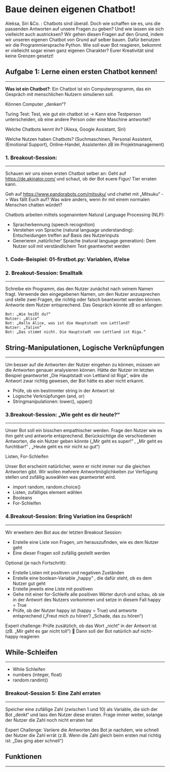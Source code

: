 # Baue deinen eigenen Chatbot!

Aleksa, Siri &Co. : Chatbots sind überall. Doch wie schaffen sie es, uns die passenden Antworten auf unsere Fragen zu geben? Und wie lassen sie sich vielleicht auch austricksen?
Wir gehen diesen Fragen auf den Grund, indem wir unseren eigenen Chatbot von Grund auf selber bauen. Dafür benutzen wir die Programmiersprache Python.
Wie soll euer Bot reagieren, bekommt er vielleicht sogar einen ganz eigenen Charakter? Eurer Kreativität sind keine Grenzen gesetzt!

## Aufgabe 1: Lerne einen ersten Chatbot kennen!

---

**Was ist ein Chatbot?**: Ein Chatbot ist ein Computerprogramm, das ein Gespräch mit menschlichen Nutzern simulieren soll.

Können Computer „denken“?

Turing Test: Test, wie gut ein chatbot ist -> Kann eine Testperson unterscheiden, ob eine andere Person oder eine Maschine antwortet?

Welche Chatbots kennt ihr? (Alexa, Google Assistant, Siri)

Welche Nutzen haben Chatbots? (Suchmaschinen, Personal Assistent, (Emotional Support), Online-Handel, Assistenten zB im Projektmanagement)

### 1. Breakout-Session:

---

Schauen wir uns einen ersten Chatbot selber an: Geht auf https://de.akinator.com/ und
schaut, ob der Bot euere Figur/ Tier erraten kann.

Geh auf https://www.pandorabots.com/mitsuku/ und chattet mit „Mitsuku“ -> Was fällt
Euch auf? Was wäre anders, wenn ihr mit einem normalen Menschen chatten würdet?

Chatbots arbeiten mittels sogenanntem Natural Language Processing (NLP):

- Spracherkennung (speech recognition)
- Verstehen von Sprache (natural language understanding):
  Entscheidungen treffen auf Basis des Nutzerinputs
- Generieren ‚natürlicher‘ Sprache (natural language generation):
  Dem Nutzer soll mit verständlichem Text geantwortet werden

### 1. Code-Beispiel: 01-firstbot.py: Variablen, if/else

### 2. Breakout-Session: Smalltalk

---

Schreibe ein Programm, das den Nutzer zunächst nach seinem Namen fragt.
Verwende den eingegebenen Namen, um den Nutzer anzusprechen und stelle zwei Fragen, die richtig oder falsch beantwortet werden können. Antworte dem Nutzer entsprechend. Das Gespräch könnte zB so anfangen:

    Bot: „Wie heißt du?“
    Nutzer: „Alice“
    Bot: „Hallo Alice, was ist die Hauptstadt von Lettland?
    Nutzer: „Talinn“
    Bot: „Das stimmt nicht. Die Hauptstadt von Lettland ist Riga.“

## String-Manipulationen, Logische Verknüpfungen

---

Um besser auf die Antworten der Nutzer eingehen zu können, müssen wir die Antworten genauer analysieren können.
Hätte der Nutzer im letzten Beispiel geantwortet „Die Hauptstadt von Lettland ist Riga“, wäre die Antwort zwar richtig gewesen, der Bot hätte es aber nicht erkannt.

- Prüfe, ob ein bestimmter string in der Antwort ist
- Logische Verknüpfungen (and, or)
- Stringmanipulationen: lower(), upper()

### 3.Breakout-Session: „Wie geht es dir heute?“

---

Unser Bot soll ein bisschen empathischer werden. Frage den Nutzer wie es ihm geht und antworte entsprechend. Berücksichtige die verschiedenen Antworten, die ein Nutzer geben könnte („Mir geht es super!“ , „Mir geht es furchtbar!“ , „Heute geht es mir nicht so gut“)

Listen, For-Schleifen

Unser Bot erscheint natürlicher, wenn er nicht immer nur die gleichen Antworten gibt. Wir wollen mehrere Antwortmöglichkeiten zur Verfügung stellen und zufällig auswählen was geantwortet wird.

- import random, random.choice()
- Listen, zufälliges element wählen
- Booleans
- For-Schleifen

### 4.Breakout-Session: Bring Variation ins Gespräch!

---

Wir erweitern den Bot aus der letzten Breakout Session:

- Erstelle eine Liste von Fragen, um herauszufinden, wie es dem Nutzer geht
- Eine dieser Fragen soll zufällig gestellt werden

Optional (je nach Fortschritt):

- Erstelle Listen mit positiven und negativen Zuständen
- Erstelle eine boolean-Variable „happy“ , die dafür steht, ob es dem Nutzer gut geht
- Erstelle jeweils eine Liste mit positiven
- Gehe mit einer for-Schleife alle positiven Wörter durch und schau, ob sie in der Antwort des Nutzers vorkommen und setze in diesem Fall happy = True
- Prüfe, ob der Nutzer happy ist (happy = True) und antworte entsprechend („Freut mich zu hören“/ „Schade, das zu hören“)

Expert challenge: Prüfe zusätzlich, ob das Wort „nicht“ in der Antwort ist (zB. „Mir geht es gar nicht toll“)  Dann soll der Bot natürlich auf nicht-happy reagieren

## While-Schleifen

---

- While Schleifen
- numbers (integer, float)
- random.randint()

### Breakout-Session 5: Eine Zahl erraten

---

Speicher eine zufällige Zahl (zwischen 1 und 10) als Variable, die sich der Bot „denkt“ und lass den Nutzer diese erraten.
Frage immer weiter, solange der Nutzer die Zahl noch nicht erraten hat

Expert Challenge: Variiere die Antworten des Bot je nachdem, wie schnell der Nutzer die Zahl errät (z.B. Wenn die Zahl gleich beim ersten mal richtig ist: „Das ging aber schnell“)

## Funktionen

---
